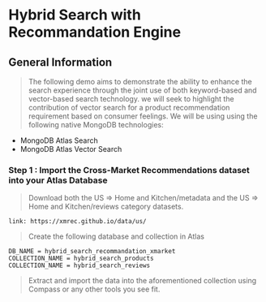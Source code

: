 # Hybrid Search with Recommandation Engine

## General Information
> The following demo aims to demonstrate the ability to enhance the search experience through the joint use of both keyword-based and vector-based search technology.
> we will seek to highlight the contribution of vector search for a product recommendation requirement based on consumer feelings.
> We will be using using the following native MongoDB technologies:
* MongoDB Atlas Search
* MongoDB Atlas Vector Search


### Step 1 : Import the Cross-Market Recommendations dataset into your Atlas Database
> Download both the US => Home and Kitchen/metadata and the US => Home and Kitchen/reviews category datasets.
```
link: https://xmrec.github.io/data/us/
```
> Create the following database and collection in Atlas
```
DB_NAME = hybrid_search_recommandation_xmarket
COLLECTION_NAME = hybrid_search_products
COLLECTION_NAME = hybrid_search_reviews
```
> Extract and import the data into the aforementioned collection using Compass or any other tools you see fit.
